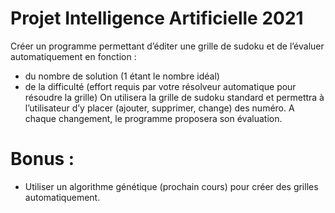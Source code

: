 # Projet Intelligence Artificielle 2021

Créer un programme permettant d’éditer une grille de sudoku et de l’évaluer
automatiquement en fonction :
 - du nombre de solution (1 étant le nombre idéal)
 - de la difficulté (effort requis par votre résolveur automatique pour résoudre la grille)
On utilisera la grille de sudoku standard et permettra à l’utilisateur d’y placer (ajouter, supprimer, change) des numéro. A chaque changement, le programme proposera son évaluation.

# Bonus : 
 - Utiliser un algorithme génétique (prochain cours) pour créer des grilles automatiquement. 
